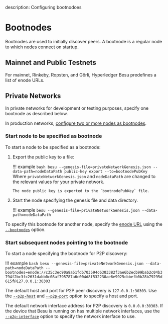 description: Configuring bootnodoes
<!--- END of page meta data -->

# Bootnodes

Bootnodes are used to initially discover peers. A bootnode is a regular node to which nodes connect
on startup. 

## Mainnet and Public Testnets

For mainnet, Rinkeby, Ropsten, and Görli, Hyperledger Besu predefines a list of enode URLs.  

## Private Networks

In private networks for development or testing purposes, specify one bootnode as described below.
 
In production networks, [configure two or more nodes as bootnodes](../Deploy/Bootnodes.md). 

### Start node to be specified as bootnode 

To start a node to be specified as a bootnode:

1.  Export the public key to a file:

    !!! example
        ```bash
        besu --genesis-file=privateNetworkGenesis.json --data-path=nodeDataPath public-key export --to=bootnodePubKey
        ```
        Where `privateNetworkGenesis.json` and `nodeDataPath` are changed to the relevant values for 
        your private network. 
        
        The node public key is exported to the `bootnodePubKey` file.
    
2. Start the node specifying the genesis file and data directory. 
    
    !!! example
        ```
        besu --genesis-file=privateNetworkGenesis.json --data-path=nodeDataPath
        ```

To specify this bootnode for another node, specify the [enode URL](../../Concepts/Node-Keys.md#enode-url) using the [`--bootnodes`](../../Reference/CLI/CLI-Syntax.md#bootnodes) option.


### Start subsequent nodes pointing to the bootnode 

To start a node specifying the bootnode for P2P discovery:

!!! example
    ```bash
    besu --genesis-file=privateNetworkGenesis.json --data-path=nodeDataPath --bootnodes=enode://c35c3ec90a8a51fd5703594c6303382f3ae6b2ecb99bab2c04b3794f2bc3fc2631dabb0c08af795787a6c004d8f532230ae6e9925cbbefb0b28b79295d615f@127.0.0.1:30303
    ``` 

The default host and port for P2P peer discovery is `127.0.0.1:30303`. Use the [`--p2p-host`](../../Reference/CLI/CLI-Syntax.md#p2p-host) 
and [`--p2p-port`](../../Reference/CLI/CLI-Syntax.md#p2p-port) option to specify a host and port.

The default network interface address for P2P discovery is `0.0.0.0:30303`. If the device that Besu is running on has multiple network interfaces, use the [`--p2p-interface`](../../Reference/CLI/CLI-Syntax.md#p2p-interface) option to specify the network interface to use.
